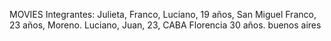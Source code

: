 MOVIES
Integrantes:
Julieta,
 Franco,
  Luciano, 19 años, San Miguel
 Franco, 23 años, Moreno.
  Luciano,
   Juan, 23, CABA
    Florencia 30 años. buenos aires
